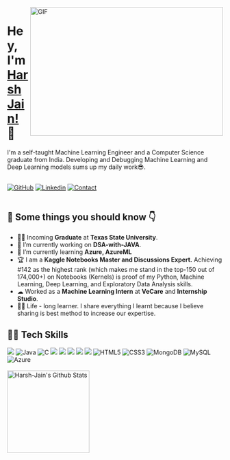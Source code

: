 <img align="right" alt="GIF" src="https://github.com/abhisheknaiidu/abhisheknaiidu/blob/master/code.gif?raw=true" width="450" height="300" />

# Hey, I'm [Harsh Jain!](https://jainharsh644.github.io/harsh/) 👋

I'm a self-taught Machine Learning Engineer and a Computer Science graduate from India. Developing and Debugging Machine Learning and Deep Learning models sums up my daily work😎.
<br/>
<br/>

[![GitHub](https://img.shields.io/badge/SUPPORT%20AT-GITHUB-blue?style=for-the-badge&logo=github)](https://github.com/jainharsh644) [![Linkedin](https://img.shields.io/badge/MY%20PROFILE-Linkedin-blue?style=for-the-badge&logo=github)](https://www.linkedin.com/in/harsh-jain-6b4502169/) 
[![Contact](https://img.shields.io/badge/CONTACT-GMAIL-yellow?style=for-the-badge&logo=gmail&logoColor=white)](mailto:m.jainharsh644@gmail.com)
<br/>
<br/>
<h2>🚀 Some things you should know 👇</h3>

<ul>
<li>👨‍💻 Incoming <strong>Graduate</strong> at <strong>Texas State University</strong>.</li>
<li>🔭 I’m currently working on <strong>DSA-with-JAVA</strong>.</li>
<li>🌱 I’m currently learning <strong>Azure, AzureML</strong></li>
<li>🏆 I am a <strong> Kaggle Notebooks Master and Discussions Expert.</strong> Achieving #142 as the highest rank (which makes me stand in the top-150 out of 174,000+) on Notebooks (Kernels) is proof of my Python, Machine Learning, Deep Learning, and Exploratory Data Analysis skills.</li>
<li>☁  Worked as a <strong>Machine Learning Intern</strong> at <strong>VeCare</strong> and <strong>Internship Studio</strong>.</li>
<li>👨‍🎓 Life - long learner. I share everything I learnt because I believe sharing is best method to increase our expertise.</li>
</ul>

<h2>👨‍💻 Tech Skills</h3>
<div>
    <img src="https://img.shields.io/badge/python-%2314354C.svg?style=for-the-badge&logo=python&logoColor=white">
    <img alt="Java" src="https://img.shields.io/badge/java-%23ED8B00.svg?style=for-the-badge&logo=java&logoColor=white"/>
    <img alt="C" src="https://img.shields.io/badge/C-%235C6BC0.svg?style=for-the-badge&logo=java&logoColor=white"/>
    <img src="https://img.shields.io/badge/scikit--learn-%23F7931E.svg?style=for-the-badge&logo=scikit-learn&logoColor=white">
    <img src="https://img.shields.io/badge/pandas-%23150458.svg?style=for-the-badge&logo=pandas&logoColor=white">
    <img src="https://img.shields.io/badge/numpy-%23013243.svg?style=for-the-badge&logo=numpy&logoColor=white">
    <img src="https://img.shields.io/badge/TensorFlow-%23FF6F00.svg?style=for-the-badge&logo=TensorFlow&logoColor=white">
    <img src="https://img.shields.io/badge/git-%23F05033.svg?style=for-the-badge&logo=git&logoColor=white">
    <img alt="HTML5" src="https://img.shields.io/badge/html5-%23E34F26.svg?style=for-the-badge&logo=html5&logoColor=white"/>
    <img alt="CSS3" src="https://img.shields.io/badge/css3-%231572B6.svg?style=for-the-badge&logo=css3&logoColor=white"/>
    <img alt="MongoDB" src ="https://img.shields.io/badge/MongoDB-%234ea94b.svg?style=for-the-badge&logo=mongodb&logoColor=white"/>
    <img alt="MySQL" src="https://img.shields.io/badge/mysql-%2300f.svg?style=for-the-badge&logo=mysql&logoColor=white"/>
    <img alt="Azure" src="https://img.shields.io/badge/azure-%230072C6.svg?style=for-the-badge&logo=azure-devops&logoColor=white"/> 
</div>

<br/>
<a href="https://github.com/jainharsh644">
 <img alt="Harsh-Jain's Github Stats" src="https://github-readme-stats.vercel.app/api/?username=jainharsh644&show_icons=true&count_private=true&theme=react&hide_border=true&bg_color=1F222E&title_color=F85D7F&icon_color=F8D866" height="192px"/>
</a>
